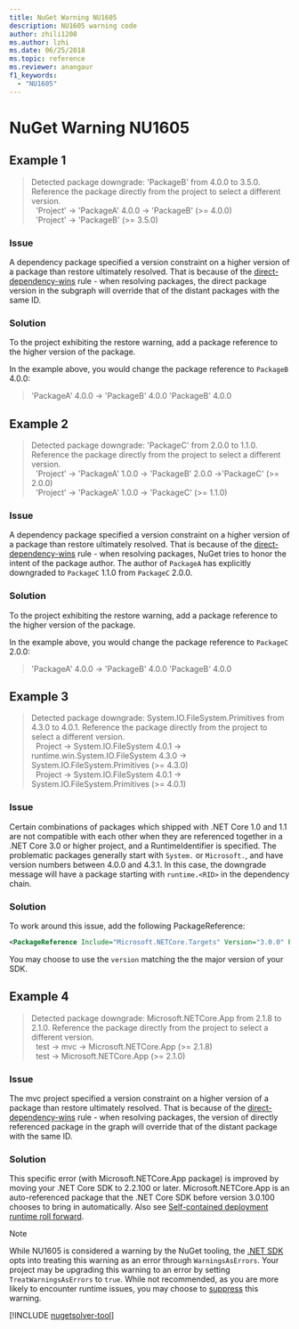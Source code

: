 ```yaml
---
title: NuGet Warning NU1605
description: NU1605 warning code
author: zhili1208
ms.author: lzhi
ms.date: 06/25/2018
ms.topic: reference
ms.reviewer: anangaur
f1_keywords: 
  - "NU1605"
---
```


# NuGet Warning NU1605

## Example 1

> Detected package downgrade: 'PackageB' from 4.0.0 to 3.5.0. Reference the package directly from the project to select a different version.<br/>
> &nbsp;&nbsp;'Project' -> 'PackageA' 4.0.0 -> 'PackageB' (>= 4.0.0)<br/>
> &nbsp;&nbsp;'Project' -> 'PackageB' (>= 3.5.0)

### Issue

A dependency package specified a version constraint on a higher version of a package than restore ultimately resolved. That is because of the [direct-dependency-wins](../../concepts/dependency-resolution.md#direct-dependency-wins) rule - when resolving packages, the direct package version in the subgraph will override that of the distant packages with the same ID.

### Solution

To the project exhibiting the restore warning, add a package reference to the higher version of the package.

In the example above, you would change the package reference to `PackageB` 4.0.0:

> 'PackageA' 4.0.0 -> 'PackageB' 4.0.0
> 'PackageB' 4.0.0

## Example 2

> Detected package downgrade: 'PackageC' from 2.0.0 to 1.1.0. Reference the package directly from the project to select a different version.<br/>
> &nbsp;&nbsp;'Project' -> 'PackageA' 1.0.0 -> 'PackageB' 2.0.0 ->'PackageC' (>= 2.0.0)<br/>
> &nbsp;&nbsp;'Project' -> 'PackageA' 1.0.0 -> 'PackageC' (>= 1.1.0)

### Issue

A dependency package specified a version constraint on a higher version of a package than restore ultimately resolved. That is because of the [direct-dependency-wins](../../concepts/dependency-resolution.md#direct-dependency-wins) rule - when resolving packages, NuGet tries to honor the intent of the package author.
The author of `PackageA` has explicitly downgraded to `PackageC` 1.1.0 from `PackageC` 2.0.0.

### Solution

To the project exhibiting the restore warning, add a package reference to the higher version of the package.

In the example above, you would change the package reference to `PackageC` 2.0.0:

> 'PackageA' 4.0.0 -> 'PackageB' 4.0.0
> 'PackageB' 4.0.0

## Example 3

> Detected package downgrade: System.IO.FileSystem.Primitives from 4.3.0 to 4.0.1. Reference the package directly from the project to select a different version.</br>
>  &nbsp;&nbsp;Project -> System.IO.FileSystem 4.0.1 -> runtime.win.System.IO.FileSystem 4.3.0 -> System.IO.FileSystem.Primitives (>= 4.3.0)</br>
>  &nbsp;&nbsp;Project -> System.IO.FileSystem 4.0.1 -> System.IO.FileSystem.Primitives (>= 4.0.1)</br>

### Issue

Certain combinations of packages which shipped with .NET Core 1.0 and 1.1 are not compatible with each other when they are referenced together in a .NET Core 3.0 or higher project, and a RuntimeIdentifier is specified.  The problematic packages generally start with `System.` or `Microsoft.`, and have version numbers between 4.0.0 and 4.3.1.  In this case, the downgrade message will have a package starting with `runtime.<RID>` in the dependency chain.

### Solution

To work around this issue, add the following PackageReference:

```xml
<PackageReference Include="Microsoft.NETCore.Targets" Version="3.0.0" PrivateAssets="all" />
```

You may choose to use the `version` matching the the major version of your SDK.

## Example 4

> Detected package downgrade: Microsoft.NETCore.App from 2.1.8 to 2.1.0. Reference the package directly from the project to select a different version.<br/>
> &nbsp;&nbsp;test -> mvc -> Microsoft.NETCore.App (>= 2.1.8)<br/>
> &nbsp;&nbsp;test -> Microsoft.NETCore.App (>= 2.1.0)


### Issue

The mvc project specified a version constraint on a higher version of a package than restore ultimately resolved. That is because of the [direct-dependency-wins](../../concepts/dependency-resolution.md#direct-dependency-wins) rule - when resolving packages, the version of directly referenced package in the graph will override that of the distant package with the same ID.

### Solution

This specific error (with Microsoft.NETCore.App package) is improved by moving your .NET Core SDK to 2.2.100 or later. Microsoft.NETCore.App is an auto-referenced package that the .NET Core SDK before version 3.0.100 chooses to bring in automatically. Also see [Self-contained deployment runtime roll forward](/dotnet/core/deploying/runtime-patch-selection).

> [!NOTE]
> While NU1605 is considered a warning by the NuGet tooling, the [.NET SDK](/dotnet/core/sdk) opts into treating this warning as an error through `WarningsAsErrors`.
> Your project may be upgrading this warning to an error by setting `TreatWarningsAsErrors` to `true`.
> While not recommended, as you are more likely to encounter runtime issues, you may choose to [suppress](../../consume-packages/Package-References-in-Project-Files.md#suppressing-nuget-warnings) this warning.

[!INCLUDE [nugetsolver-tool](../../includes/nugetsolver-tool.md)]
